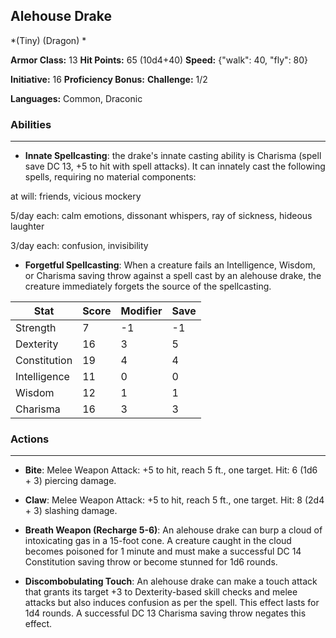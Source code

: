## Alehouse Drake
*(Tiny) (Dragon) *

**Armor Class:** 13
**Hit Points:** 65 (10d4+40)
**Speed:** {"walk": 40, "fly": 80}

**Initiative:** 16
**Proficiency Bonus:**
**Challenge:** 1/2

**Languages:** Common, Draconic

### Abilities
 --- 
- **Innate Spellcasting**: the drake's innate casting ability is Charisma (spell save DC 13, +5 to hit with spell attacks). It can innately cast the following spells, requiring no material components:

at will: friends, vicious mockery

5/day each: calm emotions, dissonant whispers, ray of sickness, hideous laughter

3/day each: confusion, invisibility

- **Forgetful Spellcasting**: When a creature fails an Intelligence, Wisdom, or Charisma saving throw against a spell cast by an alehouse drake, the creature immediately forgets the source of the spellcasting.



| Stat | Score | Modifier | Save |
| ---- | ---- | ---- | ---- |
| Strength | 7 | -1 | -1 |
| Dexterity | 16 | 3 | 5 |
| Constitution | 19 | 4 | 4 |
| Intelligence | 11 | 0 | 0 |
| Wisdom | 12 | 1 | 1 |
| Charisma | 16 | 3 | 3 |

### Actions
 --- 
- **Bite**: Melee Weapon Attack: +5 to hit, reach 5 ft., one target. Hit: 6 (1d6 + 3) piercing damage.

- **Claw**: Melee Weapon Attack: +5 to hit, reach 5 ft., one target. Hit: 8 (2d4 + 3) slashing damage.

- **Breath Weapon (Recharge 5-6)**: An alehouse drake can burp a cloud of intoxicating gas in a 15-foot cone. A creature caught in the cloud becomes poisoned for 1 minute and must make a successful DC 14 Constitution saving throw or become stunned for 1d6 rounds.

- **Discombobulating Touch**: An alehouse drake can make a touch attack that grants its target +3 to Dexterity-based skill checks and melee attacks but also induces confusion as per the spell. This effect lasts for 1d4 rounds. A successful DC 13 Charisma saving throw negates this effect.

